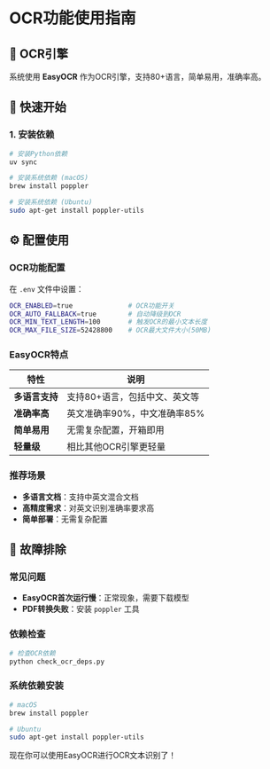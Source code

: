 # OCR功能使用指南

## 🎯 **OCR引擎**

系统使用 **EasyOCR** 作为OCR引擎，支持80+语言，简单易用，准确率高。

## 🚀 **快速开始**

### 1. **安装依赖**
```bash
# 安装Python依赖
uv sync

# 安装系统依赖 (macOS)
brew install poppler

# 安装系统依赖 (Ubuntu)
sudo apt-get install poppler-utils
```

## ⚙️ **配置使用**

### **OCR功能配置**
在 `.env` 文件中设置：
```bash
OCR_ENABLED=true              # OCR功能开关
OCR_AUTO_FALLBACK=true        # 自动降级到OCR
OCR_MIN_TEXT_LENGTH=100       # 触发OCR的最小文本长度
OCR_MAX_FILE_SIZE=52428800    # OCR最大文件大小(50MB)
```

### **EasyOCR特点**

| 特性 | 说明 |
|------|------|
| **多语言支持** | 支持80+语言，包括中文、英文等 |
| **准确率高** | 英文准确率90%，中文准确率85% |
| **简单易用** | 无需复杂配置，开箱即用 |
| **轻量级** | 相比其他OCR引擎更轻量 |

### **推荐场景**
- **多语言文档**：支持中英文混合文档
- **高精度需求**：对英文识别准确率要求高
- **简单部署**：无需复杂配置

## 🔧 **故障排除**

### **常见问题**
- **EasyOCR首次运行慢**：正常现象，需要下载模型
- **PDF转换失败**：安装 `poppler` 工具

### **依赖检查**
```bash
# 检查OCR依赖
python check_ocr_deps.py
```

### **系统依赖安装**
```bash
# macOS
brew install poppler

# Ubuntu
sudo apt-get install poppler-utils
```

现在你可以使用EasyOCR进行OCR文本识别了！